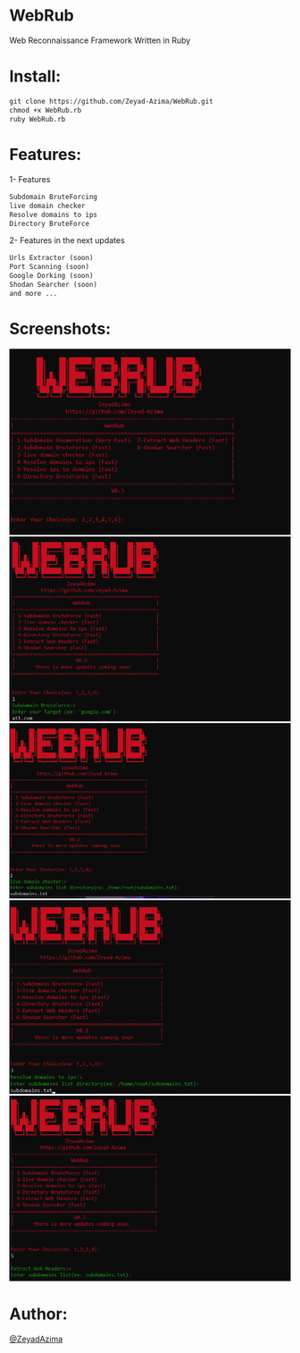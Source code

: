 # WebRub
Web Reconnaissance Framework Written in Ruby

# Install:
```
git clone https://github.com/Zeyad-Azima/WebRub.git
chmod +x WebRub.rb
ruby WebRub.rb
```
# Features:
1- Features 
```
Subdomain BruteForcing
live domain checker
Resolve domains to ips
Directory BruteForce
```
2- Features in the next updates
```
Urls Extractor (soon)
Port Scanning (soon)
Google Dorking (soon)
Shodan Searcher (soon)
and more ...
```

# Screenshots:
<img src='Screenshots/1.png' />

<img src='Screenshots/2.png' />

<img src='Screenshots/3.png' />

<img src='Screenshots/4.png' />

<img src='Screenshots/5.png' />

# Author:
<a href='https://www.facebook.com/elkingzeyad.azeem'>@ZeyadAzima</a>
